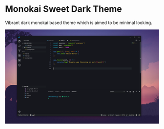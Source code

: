 # Monokai Sweet Dark Theme

Vibrant dark monokai based theme which is aimed to be minimal looking.

![](images/ss.png)